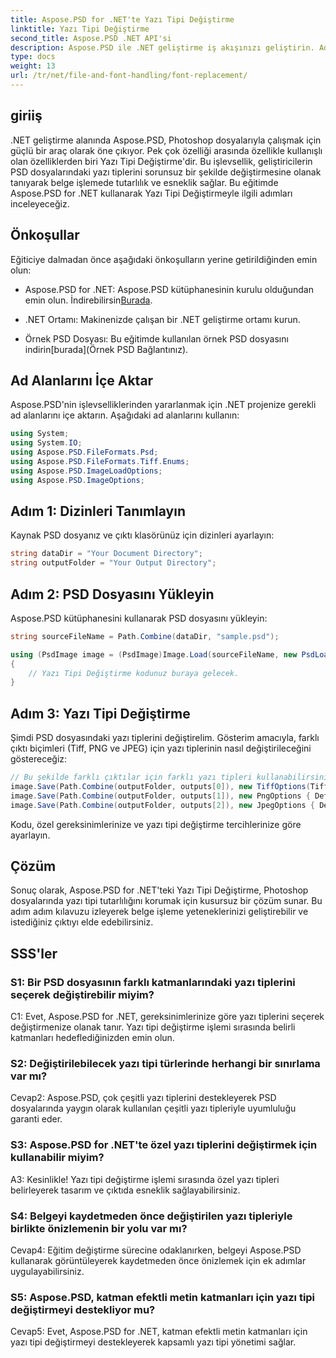 ```yaml
---
title: Aspose.PSD for .NET'te Yazı Tipi Değiştirme
linktitle: Yazı Tipi Değiştirme
second_title: Aspose.PSD .NET API'si
description: Aspose.PSD ile .NET geliştirme iş akışınızı geliştirin. Adım adım kılavuzumuzu kullanarak PSD dosyalarındaki yazı tiplerini sorunsuz bir şekilde nasıl değiştireceğinizi öğrenin. Belge işlemede tutarlılığa ve esnekliğe zahmetsizce ulaşın.
type: docs
weight: 13
url: /tr/net/file-and-font-handling/font-replacement/
---
```

## giriiş

.NET geliştirme alanında Aspose.PSD, Photoshop dosyalarıyla çalışmak için güçlü bir araç olarak öne çıkıyor. Pek çok özelliği arasında özellikle kullanışlı olan özelliklerden biri Yazı Tipi Değiştirme'dir. Bu işlevsellik, geliştiricilerin PSD dosyalarındaki yazı tiplerini sorunsuz bir şekilde değiştirmesine olanak tanıyarak belge işlemede tutarlılık ve esneklik sağlar. Bu eğitimde Aspose.PSD for .NET kullanarak Yazı Tipi Değiştirmeyle ilgili adımları inceleyeceğiz.

## Önkoşullar

Eğiticiye dalmadan önce aşağıdaki önkoşulların yerine getirildiğinden emin olun:

- Aspose.PSD for .NET: Aspose.PSD kütüphanesinin kurulu olduğundan emin olun. İndirebilirsin[Burada](https://releases.aspose.com/psd/net/).

- .NET Ortamı: Makinenizde çalışan bir .NET geliştirme ortamı kurun.

-  Örnek PSD Dosyası: Bu eğitimde kullanılan örnek PSD dosyasını indirin[burada](Örnek PSD Bağlantınız).

## Ad Alanlarını İçe Aktar

Aspose.PSD'nin işlevselliklerinden yararlanmak için .NET projenize gerekli ad alanlarını içe aktarın. Aşağıdaki ad alanlarını kullanın:

```csharp
using System;
using System.IO;
using Aspose.PSD.FileFormats.Psd;
using Aspose.PSD.FileFormats.Tiff.Enums;
using Aspose.PSD.ImageLoadOptions;
using Aspose.PSD.ImageOptions;
```

## Adım 1: Dizinleri Tanımlayın

Kaynak PSD dosyanız ve çıktı klasörünüz için dizinleri ayarlayın:

```csharp
string dataDir = "Your Document Directory";
string outputFolder = "Your Output Directory";
```

## Adım 2: PSD Dosyasını Yükleyin

Aspose.PSD kütüphanesini kullanarak PSD dosyasını yükleyin:

```csharp
string sourceFileName = Path.Combine(dataDir, "sample.psd");

using (PsdImage image = (PsdImage)Image.Load(sourceFileName, new PsdLoadOptions()))
{
    // Yazı Tipi Değiştirme kodunuz buraya gelecek.
}
```

## Adım 3: Yazı Tipi Değiştirme

Şimdi PSD dosyasındaki yazı tiplerini değiştirelim. Gösterim amacıyla, farklı çıktı biçimleri (Tiff, PNG ve JPEG) için yazı tiplerinin nasıl değiştirileceğini göstereceğiz:

```csharp
// Bu şekilde farklı çıktılar için farklı yazı tipleri kullanabilirsiniz
image.Save(Path.Combine(outputFolder, outputs[0]), new TiffOptions(TiffExpectedFormat.TiffJpegRgb) { DefaultReplacementFont = "Arial" });
image.Save(Path.Combine(outputFolder, outputs[1]), new PngOptions { DefaultReplacementFont = "Verdana" });
image.Save(Path.Combine(outputFolder, outputs[2]), new JpegOptions { DefaultReplacementFont = "Times New Roman" });
```

Kodu, özel gereksinimlerinize ve yazı tipi değiştirme tercihlerinize göre ayarlayın.

## Çözüm

Sonuç olarak, Aspose.PSD for .NET'teki Yazı Tipi Değiştirme, Photoshop dosyalarında yazı tipi tutarlılığını korumak için kusursuz bir çözüm sunar. Bu adım adım kılavuzu izleyerek belge işleme yeteneklerinizi geliştirebilir ve istediğiniz çıktıyı elde edebilirsiniz.

## SSS'ler

### S1: Bir PSD dosyasının farklı katmanlarındaki yazı tiplerini seçerek değiştirebilir miyim?

C1: Evet, Aspose.PSD for .NET, gereksinimlerinize göre yazı tiplerini seçerek değiştirmenize olanak tanır. Yazı tipi değiştirme işlemi sırasında belirli katmanları hedeflediğinizden emin olun.

### S2: Değiştirilebilecek yazı tipi türlerinde herhangi bir sınırlama var mı?

Cevap2: Aspose.PSD, çok çeşitli yazı tiplerini destekleyerek PSD dosyalarında yaygın olarak kullanılan çeşitli yazı tipleriyle uyumluluğu garanti eder.

### S3: Aspose.PSD for .NET'te özel yazı tiplerini değiştirmek için kullanabilir miyim?

A3: Kesinlikle! Yazı tipi değiştirme işlemi sırasında özel yazı tipleri belirleyerek tasarım ve çıktıda esneklik sağlayabilirsiniz.

### S4: Belgeyi kaydetmeden önce değiştirilen yazı tipleriyle birlikte önizlemenin bir yolu var mı?

Cevap4: Eğitim değiştirme sürecine odaklanırken, belgeyi Aspose.PSD kullanarak görüntüleyerek kaydetmeden önce önizlemek için ek adımlar uygulayabilirsiniz.

### S5: Aspose.PSD, katman efektli metin katmanları için yazı tipi değiştirmeyi destekliyor mu?

Cevap5: Evet, Aspose.PSD for .NET, katman efektli metin katmanları için yazı tipi değiştirmeyi destekleyerek kapsamlı yazı tipi yönetimi sağlar.